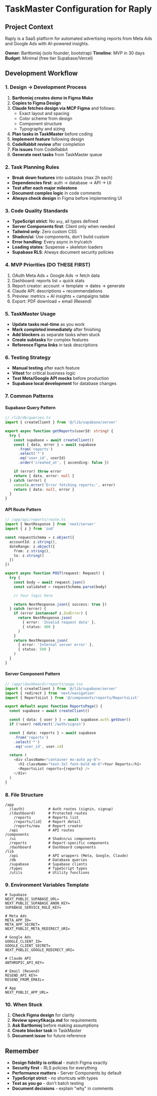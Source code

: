 # TaskMaster Configuration for Raply

## Project Context
Raply is a SaaS platform for automated advertising reports from Meta Ads and Google Ads with AI-powered insights.

**Owner**: Bartłomiej (solo founder, bootstrap)
**Timeline**: MVP in 30 days
**Budget**: Minimal (free tier Supabase/Vercel)

## Development Workflow

### 1. Design → Development Process
1. **Bartłomiej creates demo in Figma Make**
2. **Copies to Figma Design**
3. **Claude fetches design via MCP Figma** and follows:
   - Exact layout and spacing
   - Color scheme from design
   - Component structure
   - Typography and sizing
4. **Plan tasks in TaskMaster** before coding
5. **Implement feature** following design
6. **CodeRabbit review** after completion
7. **Fix issues** from CodeRabbit
8. **Generate next tasks** from TaskMaster queue

### 2. Task Planning Rules
- **Break down features** into subtasks (max 2h each)
- **Dependencies first**: auth → database → API → UI
- **Test after each major milestone**
- **Document complex logic** in code comments
- **Always check design** in Figma before implementing UI

### 3. Code Quality Standards
- **TypeScript strict**: No `any`, all types defined
- **Server Components first**: Client only when needed
- **Tailwind only**: Zero custom CSS
- **Shadcn/ui**: Use components, don't build custom
- **Error handling**: Every async in try/catch
- **Loading states**: Suspense + skeleton loaders
- **Supabase RLS**: Always document security policies

### 4. MVP Priorities (DO THESE FIRST)
1. OAuth Meta Ads + Google Ads → fetch data
2. Dashboard: reports list + quick stats
3. Report creator: account → template → dates → generate
4. Claude API: descriptions + recommendations
5. Preview: metrics + AI insights + campaigns table
6. Export: PDF download + email (Resend)

### 5. TaskMaster Usage
- **Update tasks real-time** as you work
- **Mark completed immediately** after finishing
- **Add blockers** as separate tasks when stuck
- **Create subtasks** for complex features
- **Reference Figma links** in task descriptions

### 6. Testing Strategy
- **Manual testing** after each feature
- **Vitest** for critical business logic
- **Test Meta/Google API mocks** before production
- **Supabase local development** for database changes

### 7. Common Patterns

#### Supabase Query Pattern
```typescript
// /lib/db/queries.ts
import { createClient } from '@/lib/supabase/server'

export async function getReports(userId: string) {
  try {
    const supabase = await createClient()
    const { data, error } = await supabase
      .from('reports')
      .select('*')
      .eq('user_id', userId)
      .order('created_at', { ascending: false })

    if (error) throw error
    return { data, error: null }
  } catch (error) {
    console.error('Error fetching reports:', error)
    return { data: null, error }
  }
}
```

#### API Route Pattern
```typescript
// /app/api/reports/route.ts
import { NextResponse } from 'next/server'
import { z } from 'zod'

const requestSchema = z.object({
  accountId: z.string(),
  dateRange: z.object({
    from: z.string(),
    to: z.string()
  })
})

export async function POST(request: Request) {
  try {
    const body = await request.json()
    const validated = requestSchema.parse(body)

    // Your logic here

    return NextResponse.json({ success: true })
  } catch (error) {
    if (error instanceof z.ZodError) {
      return NextResponse.json(
        { error: 'Invalid request data' },
        { status: 400 }
      )
    }
    return NextResponse.json(
      { error: 'Internal server error' },
      { status: 500 }
    )
  }
}
```

#### Server Component Pattern
```typescript
// /app/(dashboard)/reports/page.tsx
import { createClient } from '@/lib/supabase/server'
import { redirect } from 'next/navigation'
import { ReportsList } from '@/components/reports/ReportsList'

export default async function ReportsPage() {
  const supabase = await createClient()

  const { data: { user } } = await supabase.auth.getUser()
  if (!user) redirect('/auth/signin')

  const { data: reports } = await supabase
    .from('reports')
    .select('*')
    .eq('user_id', user.id)

  return (
    <div className="container mx-auto py-8">
      <h1 className="text-3xl font-bold mb-6">Your Reports</h1>
      <ReportsList reports={reports} />
    </div>
  )
}
```

### 8. File Structure
```
/app
  /(auth)           # Auth routes (signin, signup)
  /(dashboard)      # Protected routes
    /reports        # Reports list
    /reports/[id]   # Report detail
    /reports/new    # Report creator
  /api              # API routes
/components
  /ui               # Shadcn/ui components
  /reports          # Report-specific components
  /dashboard        # Dashboard components
/lib
  /api              # API wrappers (Meta, Google, Claude)
  /db               # Database queries
  /supabase         # Supabase clients
  /types            # TypeScript types
  /utils            # Utility functions
```

### 9. Environment Variables Template
```env
# Supabase
NEXT_PUBLIC_SUPABASE_URL=
NEXT_PUBLIC_SUPABASE_ANON_KEY=
SUPABASE_SERVICE_ROLE_KEY=

# Meta Ads
META_APP_ID=
META_APP_SECRET=
NEXT_PUBLIC_META_REDIRECT_URI=

# Google Ads
GOOGLE_CLIENT_ID=
GOOGLE_CLIENT_SECRET=
NEXT_PUBLIC_GOOGLE_REDIRECT_URI=

# Claude API
ANTHROPIC_API_KEY=

# Email (Resend)
RESEND_API_KEY=
RESEND_FROM_EMAIL=

# App
NEXT_PUBLIC_APP_URL=
```

### 10. When Stuck
1. **Check Figma design** for clarity
2. **Review specyfikacja.md** for requirements
3. **Ask Bartłomiej** before making assumptions
4. **Create blocker task** in TaskMaster
5. **Document issue** for future reference

## Remember
- **Design fidelity is critical** - match Figma exactly
- **Security first** - RLS policies for everything
- **Performance matters** - Server Components by default
- **TypeScript strict** - no shortcuts with types
- **Test as you go** - don't batch testing
- **Document decisions** - explain "why" in comments
